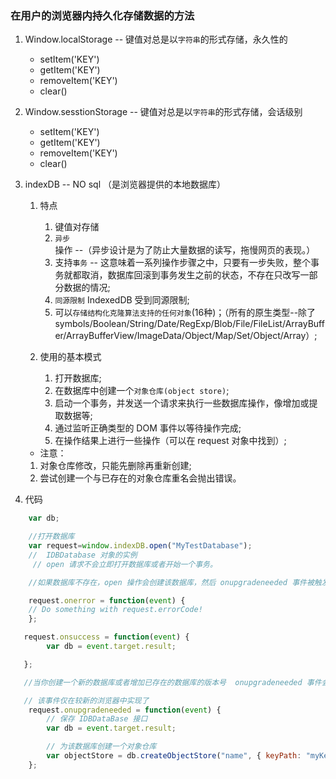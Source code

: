 ### 在用户的浏览器内持久化存储数据的方法
1. Window.localStorage -- 键值对总是以`字符串`的形式存储，永久性的
    * setItem('KEY')
    * getItem('KEY')
    * removeItem('KEY')
    * clear()

2. Window.sesstionStorage -- 键值对总是以`字符串`的形式存储，会话级别
    * setItem('KEY')
    * getItem('KEY')
    * removeItem('KEY')
    * clear()

3. indexDB -- NO sql （是浏览器提供的本地数据库）
    1. 特点
        1. 键值对存储
        2. `异步`操作 --（异步设计是为了防止大量数据的读写，拖慢网页的表现。）
        3. 支持`事务` -- 这意味着一系列操作步骤之中，只要有一步失败，整个事务就都取消，数据库回滚到事务发生之前的状态，不存在只改写一部分数据的情况;
        4. `同源限制` IndexedDB 受到同源限制;
        5. 可以`存储结构化克隆算法支持的任何对象`(16种)；（所有的原生类型--除了symbols/Boolean/String/Date/RegExp/Blob/File/FileList/ArrayBuffer/ArrayBufferView/ImageData/Object/Map/Set/Object/Array）;

    2. 使用的基本模式
        1. 打开数据库;
        2. 在数据库中创建一个`对象仓库(object store)`;
        3. 启动一个事务，并发送一个请求来执行一些数据库操作，像增加或提取数据等;
        4. 通过监听正确类型的 DOM 事件以等待操作完成;
        5. 在操作结果上进行一些操作（可以在 request 对象中找到）;


    * 注意：
    1. 对象仓库修改，只能先删除再重新创建;
    2. 尝试创建一个与已存在的对象仓库重名会抛出错误。

3. 代码
```js
    var db;

    //打开数据库
    var request=window.indexDB.open("MyTestDatabase");
    //  IDBDatabase 对象的实例
     // open 请求不会立即打开数据库或者开始一个事务。 

    //如果数据库不存在，open 操作会创建该数据库，然后 onupgradeneeded 事件被触发，你需要在该事件的处理函数中创建数据库模式。

    request.onerror = function(event) {
    // Do something with request.errorCode!
    };

   request.onsuccess = function(event) {
        var db = event.target.result;

   };

   //当你创建一个新的数据库或者增加已存在的数据库的版本号  onupgradeneeded 事件会被触发

   // 该事件仅在较新的浏览器中实现了
    request.onupgradeneeded = function(event) {
        // 保存 IDBDataBase 接口
        var db = event.target.result;

        // 为该数据库创建一个对象仓库
        var objectStore = db.createObjectStore("name", { keyPath: "myKey" });
    };

```

